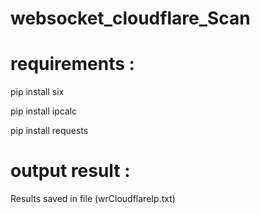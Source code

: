 # websocket_cloudflare_Scan


# requirements :

pip install six

pip install ipcalc

pip install requests


# output result :

Results saved in file (wrCloudflareIp.txt)
